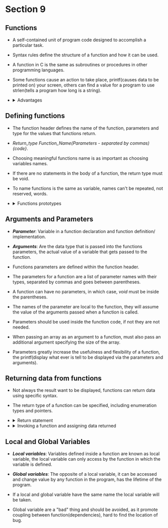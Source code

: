 # Section 9

## Functions

- A self-contained unit of program code designed to accomplish a particular task.

- Syntax rules define the structure of a function and how it can be used.

- A function in C is the same as subroutines or procedures in other programming 
  languages.

- Some functions cause an action to take place, printf(causes data to be printed 
  on) your screen, others can find a value for a program to use strlen(tells a 
  program how long is a string).

- <details>
  <summary>Advantages</summary>
    
    - Allows the divide and conquer strategy, tasks can be divided into several 
    independent subtasks, reducing over all complexity.

    - Reduce duplication of code, time, writing, testing and debugging.

    - A task that is repeated several times can be done with a function.

    - Helps with readability and organization.

    - Reduce the overall development time.

    - Functions can be reused not only in that program, but in other too.
  </details>

## Defining functions

- The function header defines the name of the function, parameters and type for
  the values that functions return.

- *Return_type Function_Name(Parameters - separated by commas){code}*.

- Choosing meaningful functions name is as important as choosing variables names.

- If there are no statements in the body of a function, the return type must be 
  void.

- To name functions is the same as variable, names can't be repeated, not reserved,
  words.

- <details>
  <summary>Functions prototypes</summary>

    - Is a statement that defines a functions, defines name, return value type, 
    and the type of each of its parameters(functions header).

    - Enables the compiler to generate the appropriate instructions at each point
    where the function is called.

    - Allows any of the functions in the file to call any function regardless of 
    where the functions is called.

    - Doesn't have to be the same parameters as the function (it's better to be the
    same).
  </details> 

## Arguments and Parameters

- ***Parameter***: Variable in a function declaration and function definition/
  implementation.

- ***Arguments***: Are the data type that is passed into the functions parameters,
  the actual value of a variable that gets passed to the function.

- Functions parameters are defined within the function header.

- The parameters for a function are a list of parameter names with their types,
  separated by commas and goes between parentheses.

- A function can have no parameters, in which case, *void* must be inside the 
  parentheses.

- The names of the parameter are local to the function, they will assume the value
  of the arguments passed when a function is called.

- Parameters should be used inside the function code, if not they are not needed.

- When passing an array as an argument to a function, must also pass an additional
  argument specifying the size of the array.

- Parameters greatly increase the usefulness and flexibility of a function, the 
  printf(display what ever is tell to be displayed via the parameters and 
  arguments).

## Returning data from functions

- Not always the result want to be displayed, functions can return data using 
  specific syntax.

- The return type of a function can be specified, including enumeration types and
  pointers.

- <details>
  <summary>Return statement</summary>

    - The return expression with no value mean the exiting of a function.

    - This form of the return statement is used exclusively in a function where the
      return type has been declared as void(doesn't return a value).

    - The most general form of the return statement is: *return expression;*

    - This form of return statement must be used when the return value type for 
    the function has been declared as some type other than void.

    - The value that is returned to the calling program is the value that results
    when the expression is evaluated.
    
    - A function that has a statements in the function body but don't return a 
    value must have the return type as void if not compiler will have an error 
    message.

    - If expression results in a value that is different from the specified, the 
    compiler will insert a conversion from the type of expression(when possible).

    - There can be more than one more return statement in a function.
  </details>

- <details>
  <summary>Invoking a function and assigning data returned</summary>

    - A function is called by using the function name followed by the arguments 
    between parentheses.

    - The values of the arguments that were specified will be assigned to the 
    parameters.

    - When the function executes, the computation proceeds using the values as 
    arguments, arguments most be the same as specified in parameters.

    - If the function is used as the right side of an assignment statement, the 
    return value will be substituted for the function.

    - *int x = myFunctionCall()*.

    - The calling function doesn't have to recognize or process the value returned
    from a called function.
  </details>

## Local and Global Variables

- ***Local variables***: Variables defined inside a function are known as local 
  variable, the local variable can only access by the function in which the 
  variable is defined.

- ***Global variables***: The opposite of a local variable, it can be accessed and
  change value by any function in the program, has the lifetime of the program.

- If a local and global variable have the same name the local variable will be 
  taken.

- Global variable are a "bad" thing and should be avoided, as it promote coupling
  between function(dependencies), hard to find the location of bug.
